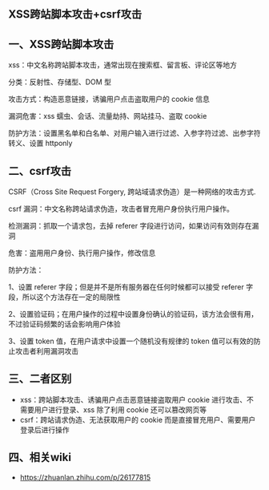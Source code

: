 ## XSS跨站脚本攻击+csrf攻击

## 一、XSS跨站脚本攻击

xss：中文名称跨站脚本攻击，通常出现在搜索框、留言板、评论区等地方

分类：反射性、存储型、DOM 型

攻击方式：构造恶意链接，诱骗用户点击盗取用户的 cookie 信息

漏洞危害：xss 蠕虫、会话、流量劫持、网站挂马、盗取 cookie

防护方法：设置黑名单和白名单、对用户输入进行过滤、入参字符过滤、出参字符转义、设置 httponly



## 二、csrf攻击

CSRF（Cross Site Request Forgery, 跨站域请求伪造）是一种网络的攻击方式.

csrf 漏洞：中文名称跨站请求伪造，攻击者冒充用户身份执行用户操作。

检测漏洞：抓取一个请求包，去掉 referer 字段进行访问，如果访问有效则存在漏洞

危害：盗用用户身份、执行用户操作，修改信息

防护方法：

1、设置 referer 字段；但是并不是所有服务器在任何时候都可以接受 referer 字段，所以这个方法存在一定的局限性

2、设置验证码；在用户操作的过程中设置身份确认的验证码，该方法会很有用，不过验证码频繁的话会影响用户体验

3、设置 token 值，在用户请求中设置一个随机没有规律的 token 值可以有效的防止攻击者利用漏洞攻击

## 三、二者区别

- xss：跨站脚本攻击、诱骗用户点击恶意链接盗取用户 cookie 进行攻击、不需要用户进行登录、xss 除了利用 cookie 还可以篡改网页等
- csrf：跨站请求伪造、无法获取用户的 cookie 而是直接冒充用户、需要用户登录后进行操作

## 四、相关wiki

- https://zhuanlan.zhihu.com/p/26177815